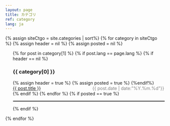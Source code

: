 ```yaml
---
layout: page
title: カテゴリ
ref: category
lang: ja
---
```


{% assign siteCtgo = site.categories | sort%}
{% for category in siteCtgo %}
{% assign header = nil %}
{% assign posted = nil %}
  <ul style="list-style-type: none">
    {% for post in category[1] %}
	  {% if post.lang == page.lang %}
			{% if header == nil %}
			  <h3>{{ category[0] }}</h3>
			  {% assign header = true %}
			  {% assign posted = true %}
			{%endif%}
		  <li><a href="{{ post.url }}">{{ post.title }}</a> <span style="color: #828282; float: right;">{{ post.date | date:"%Y.%m.%d"}}</span></li>
      {% endif %}
    {% endfor %}
	{% if posted == true %}
	  <hr  style="border: 0.5px solid grey; border-radius: 5px; width: 100%;"/>
	{% endif %}
  </ul>
{% endfor %}
